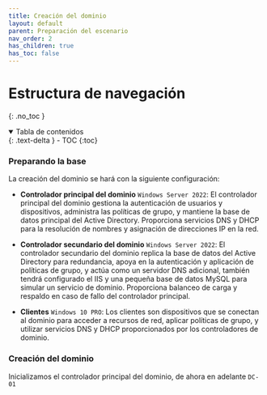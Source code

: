 ```yaml
---
title: Creación del dominio
layout: default
parent: Preparación del escenario
nav_order: 2
has_children: true
has_toc: false
---
```

# Estructura de navegación
{: .no_toc }

<details open markdown="block">
  <summary>
    Tabla de contenidos
  </summary>
  {: .text-delta }
- TOC
{:toc}
</details>

### Preparando la base

La creación del dominio se hará con la siguiente configuración:

- **Controlador principal del dominio** `Windows Server 2022`:
El controlador principal del dominio gestiona la autenticación de usuarios y dispositivos, administra las políticas de grupo, y mantiene la base de datos principal del Active Directory. Proporciona servicios DNS y DHCP para la resolución de nombres y asignación de direcciones IP en la red.

- **Controlador secundario del dominio** `Windows Server 2022`:
El controlador secundario del dominio replica la base de datos del Active Directory para redundancia, apoya en la autenticación y aplicación de políticas de grupo, y actúa como un servidor DNS adicional, también tendrá configurado el IIS y una pequeña base de datos MySQL para simular un servicio de dominio. Proporciona balanceo de carga y respaldo en caso de fallo del controlador principal.

- **Clientes** `Windows 10 PRO`:
Los clientes son dispositivos que se conectan al dominio para acceder a recursos de red, aplicar políticas de grupo, y utilizar servicios DNS y DHCP proporcionados por los controladores de dominio.

### Creación del dominio

Inicializamos el controlador principal del dominio, de ahora en adelante `DC-01`